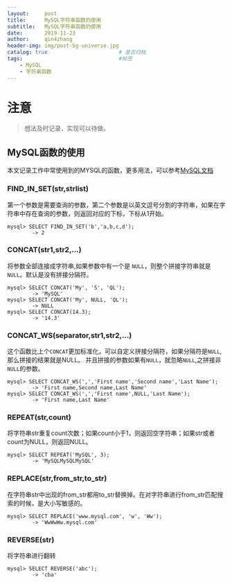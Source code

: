 ```yaml
---
layout:     post
title:      MySQL字符串函数的使用
subtitle:   MySQL字符串函数的使用
date:       2019-11-23
author:     qin4zhang
header-img: img/post-bg-universe.jpg 
catalog: true 						# 是否归档
tags:								#标签
    - MySQL
    - 字符串函数
---
```

# 注意
> 想法及时记录，实现可以待做。

## MySQL函数的使用
本文记录工作中常使用到的MYSQL的函数，更多用法，可以参考[MySQL文档](https://dev.mysql.com/doc/refman/5.7/en/string-functions.html)

### FIND_IN_SET(str,strlist)

第一个参数是需要查询的参数，第二个参数是以英文逗号分割的字符串，如果在字符串中存在查询的参数，则返回对应的下标，下标从1开始。
```
mysql> SELECT FIND_IN_SET('b','a,b,c,d');
        -> 2
```

### CONCAT(str1,str2,...)

将参数全部连接成字符串,如果参数中有一个是 `NULL`，则整个拼接字符串就是`NULL`。默认是没有拼接分隔符。
```$xslt
mysql> SELECT CONCAT('My', 'S', 'QL');
        -> 'MySQL'
mysql> SELECT CONCAT('My', NULL, 'QL');
        -> NULL
mysql> SELECT CONCAT(14.3);
        -> '14.3'
```

### CONCAT_WS(separator,str1,str2,...)

这个函数比上个`CONCAT`更加标准化，可以自定义拼接分隔符，如果分隔符是`NULL`,那么拼接的结果就是NULL。
并且拼接的参数如果有`NULL`，就忽略`NULL`,之拼接非`NULL`的参数。
```$xslt
mysql> SELECT CONCAT_WS(',','First name','Second name','Last Name');
        -> 'First name,Second name,Last Name'
mysql> SELECT CONCAT_WS(',','First name',NULL,'Last Name');
        -> 'First name,Last Name'
```

### REPEAT(str,count)

将字符串str重复count次数；如果count小于1，则返回空字符串；如果str或者count为NULL，则返回NULL。
```$xslt
mysql> SELECT REPEAT('MySQL', 3);
        -> 'MySQLMySQLMySQL'
```

### REPLACE(str,from_str,to_str)

在字符串str中出现的from_str都用to_str替换掉。在对字符串进行from_str匹配搜索的时候，是大小写敏感的。
```$xslt
mysql> SELECT REPLACE('www.mysql.com', 'w', 'Ww');
        -> 'WwWwWw.mysql.com'
```

### REVERSE(str)

将字符串进行翻转
```$xslt
mysql> SELECT REVERSE('abc');
        -> 'cba'
```



